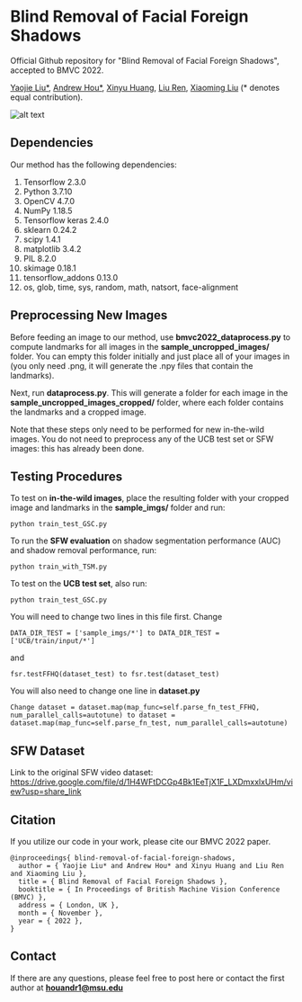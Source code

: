 # Blind Removal of Facial Foreign Shadows
Official Github repository for "Blind Removal of Facial Foreign Shadows", accepted to BMVC 2022. 

[Yaojie Liu*](https://yaojieliu.github.io/), [Andrew Hou*](https://andrewhou1.github.io/), [Xinyu Huang](https://scholar.google.com/citations?user=cL4bNBwAAAAJ&hl=en), [Liu Ren](https://sites.google.com/site/liurenshomepage/), [Xiaoming Liu](http://www.cse.msu.edu/~liuxm/index2.html) (* denotes equal contribution). 

![alt text](https://github.com/andrewhou1/BlindShadowRemoval/blob/main/BMVC_2022_teaser.png)

## Dependencies
Our method has the following dependencies:

1. Tensorflow 2.3.0
2. Python 3.7.10
3. OpenCV 4.7.0
4. NumPy 1.18.5
5. Tensorflow keras 2.4.0
6. sklearn 0.24.2
7. scipy 1.4.1
8. matplotlib 3.4.2 
9. PIL 8.2.0
10. skimage 0.18.1
11. tensorflow_addons 0.13.0
12. os, glob, time, sys, random, math, natsort, face-alignment

## Preprocessing New Images
Before feeding an image to our method, use **bmvc2022_dataprocess.py** to compute landmarks for all images in the **sample_uncropped_images/** folder. You can empty this folder initially and just place all of your images in (you only need .png, it will generate the .npy files that contain the landmarks). 

Next, run **dataprocess.py**. This will generate a folder for each image in the **sample_uncropped_images_cropped/** folder, where each folder contains the landmarks and a cropped image. 

Note that these steps only need to be performed for new in-the-wild images. You do not need to preprocess any of the UCB test set or SFW images: this has already been done. 

## Testing Procedures 
To test on **in-the-wild images**, place the resulting folder with your cropped image and landmarks in the **sample_imgs/** folder and run:
```
python train_test_GSC.py
```

To run the **SFW evaluation** on shadow segmentation performance (AUC) and shadow removal performance, run:
```
python train_with_TSM.py
```

To test on the **UCB test set**, also run: 
```
python train_test_GSC.py
```
You will need to change two lines in this file first. Change 
```
DATA_DIR_TEST = ['sample_imgs/*'] to DATA_DIR_TEST = ['UCB/train/input/*']
```
and 
```
fsr.testFFHQ(dataset_test) to fsr.test(dataset_test)
```
You will also need to change one line in **dataset.py**
```
Change dataset = dataset.map(map_func=self.parse_fn_test_FFHQ, num_parallel_calls=autotune) to dataset = dataset.map(map_func=self.parse_fn_test, num_parallel_calls=autotune)

```

## SFW Dataset
Link to the original SFW video dataset: https://drive.google.com/file/d/1H4WFtDCGp4Bk1EeTjX1F_LXDmxxlxUHm/view?usp=share_link

## Citation 
If you utilize our code in your work, please cite our BMVC 2022 paper. 
```
@inproceedings{ blind-removal-of-facial-foreign-shadows,
  author = { Yaojie Liu* and Andrew Hou* and Xinyu Huang and Liu Ren and Xiaoming Liu },
  title = { Blind Removal of Facial Foreign Shadows },
  booktitle = { In Proceedings of British Machine Vision Conference (BMVC) },
  address = { London, UK },
  month = { November },
  year = { 2022 },
}
```

## Contact 
If there are any questions, please feel free to post here or contact the first author at **houandr1@msu.edu** 
